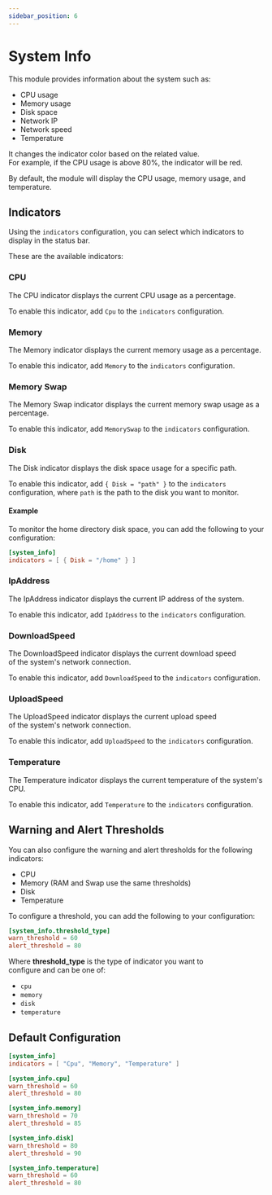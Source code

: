 ```yaml
---
sidebar_position: 6
---
```


# System Info

This module provides information about the system such as:

- CPU usage
- Memory usage
- Disk space
- Network IP
- Network speed
- Temperature

It changes the indicator color based on the related value.  
For example, if the CPU usage is above 80%, the indicator will be red.

By default, the module will display the CPU usage, memory usage, and temperature.

## Indicators

Using the `indicators` configuration, you can select which indicators
to display in the status bar.

These are the available indicators:

### CPU

The CPU indicator displays the current CPU usage as a percentage.

To enable this indicator, add `Cpu` to the `indicators` configuration.

### Memory

The Memory indicator displays the current memory usage as a percentage.

To enable this indicator, add `Memory` to the `indicators` configuration.

### Memory Swap

The Memory Swap indicator displays the current memory swap usage as a percentage.

To enable this indicator, add `MemorySwap` to the `indicators` configuration.

### Disk

The Disk indicator displays the disk space usage for a specific path.

To enable this indicator, add `{ Disk = "path" }` to the `indicators` configuration,
where `path` is the path to the disk you want to monitor.

#### Example

To monitor the home directory disk space, you can add the following to your configuration:

```toml
[system_info]
indicators = [ { Disk = "/home" } ]
```

### IpAddress

The IpAddress indicator displays the current IP address of the system.

To enable this indicator, add `IpAddress` to the `indicators` configuration.

### DownloadSpeed

The DownloadSpeed indicator displays the current download speed  
of the system's network connection.

To enable this indicator, add `DownloadSpeed` to the `indicators` configuration.

### UploadSpeed

The UploadSpeed indicator displays the current upload speed  
of the system's network connection.

To enable this indicator, add `UploadSpeed` to the `indicators` configuration.

### Temperature

The Temperature indicator displays the current temperature of the system's CPU.

To enable this indicator, add `Temperature` to the `indicators` configuration.

## Warning and Alert Thresholds

You can also configure the warning and alert thresholds for the following indicators:

- CPU
- Memory (RAM and Swap use the same thresholds)
- Disk
- Temperature

To configure a threshold, you can add the following to your configuration:

```toml
[system_info.threshold_type]
warn_threshold = 60
alert_threshold = 80
```

Where **threshold_type** is the type of indicator you want to  
configure and can be one of:

- `cpu`
- `memory`
- `disk`
- `temperature`

## Default Configuration

```toml
[system_info]
indicators = [ "Cpu", "Memory", "Temperature" ]

[system_info.cpu]
warn_threshold = 60
alert_threshold = 80

[system_info.memory]
warn_threshold = 70
alert_threshold = 85

[system_info.disk]
warn_threshold = 80
alert_threshold = 90

[system_info.temperature]
warn_threshold = 60
alert_threshold = 80
```
